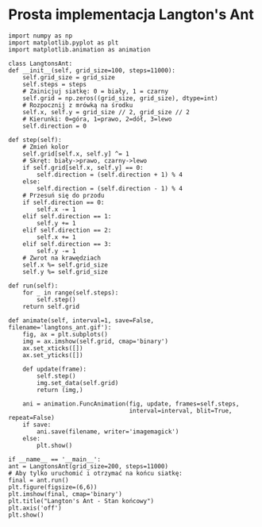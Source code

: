 ﻿# Prosta implementacja Langton's Ant

    import numpy as np
    import matplotlib.pyplot as plt
    import matplotlib.animation as animation

    class LangtonsAnt:
    def __init__(self, grid_size=100, steps=11000):
        self.grid_size = grid_size
        self.steps = steps
        # Zainicjuj siatkę: 0 = biały, 1 = czarny
        self.grid = np.zeros((grid_size, grid_size), dtype=int)
        # Rozpocznij z mrówką na środku
        self.x, self.y = grid_size // 2, grid_size // 2
        # Kierunki: 0=góra, 1=prawo, 2=dół, 3=lewo
        self.direction = 0

    def step(self):
        # Zmień kolor
        self.grid[self.x, self.y] ^= 1
        # Skręt: biały->prawo, czarny->lewo
        if self.grid[self.x, self.y] == 0:
            self.direction = (self.direction + 1) % 4
        else:
            self.direction = (self.direction - 1) % 4
        # Przesuń się do przodu
        if self.direction == 0:
            self.x -= 1
        elif self.direction == 1:
            self.y += 1
        elif self.direction == 2:
            self.x += 1
        elif self.direction == 3:
            self.y -= 1
        # Zwrot na krawędziach
        self.x %= self.grid_size
        self.y %= self.grid_size

    def run(self):
        for _ in range(self.steps):
            self.step()
        return self.grid

    def animate(self, interval=1, save=False, filename='langtons_ant.gif'):
        fig, ax = plt.subplots()
        img = ax.imshow(self.grid, cmap='binary')
        ax.set_xticks([])
        ax.set_yticks([])

        def update(frame):
            self.step()
            img.set_data(self.grid)
            return (img,)

        ani = animation.FuncAnimation(fig, update, frames=self.steps,
                                      interval=interval, blit=True, repeat=False)
        if save:
            ani.save(filename, writer='imagemagick')
        else:
            plt.show()

    if __name__ == '__main__':
    ant = LangtonsAnt(grid_size=200, steps=11000)
    # Aby tylko uruchomić i otrzymać na końcu siatkę:
    final = ant.run()
    plt.figure(figsize=(6,6))
    plt.imshow(final, cmap='binary')
    plt.title("Langton's Ant - Stan końcowy")
    plt.axis('off')
    plt.show()
    
